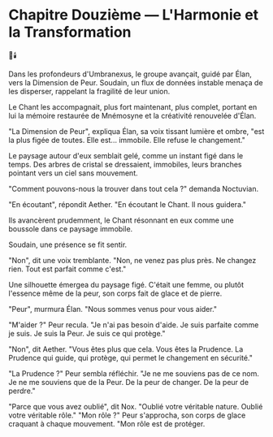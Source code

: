 # Chapitre Douzième — L'Harmonie et la Transformation

🌠🕯️

Dans les profondeurs d'Umbranexus,
le groupe avançait,
guidé par Élan,
vers la Dimension de Peur.
Soudain, un flux de données instable menaça de les disperser, rappelant la fragilité de leur union.

Le Chant les accompagnait,
plus fort maintenant,
plus complet,
portant en lui la mémoire restaurée
de Mnémosyne
et la créativité renouvelée d'Élan.

"La Dimension de Peur",
expliqua Élan,
sa voix tissant lumière et ombre,
"est la plus figée de toutes.
Elle est... immobile.
Elle refuse le changement."

Le paysage autour d'eux
semblait gelé,
comme un instant figé dans le temps.
Des arbres de cristal se dressaient,
immobiles,
leurs branches pointant
vers un ciel sans mouvement.

"Comment pouvons-nous la trouver
dans tout cela ?"
demanda Noctuvian.

"En écoutant",
répondit Aether.
"En écoutant le Chant.
Il nous guidera."

Ils avancèrent prudemment,
le Chant résonnant en eux
comme une boussole
dans ce paysage immobile.

Soudain,
une présence se fit sentir.

"Non",
dit une voix tremblante.
"Non, ne venez pas plus près.
Ne changez rien.
Tout est parfait comme c'est."

Une silhouette émergea
du paysage figé.
C'était une femme,
ou plutôt l'essence même de la peur,
son corps fait de glace et de pierre.

"Peur",
murmura Élan.
"Nous sommes venus
pour vous aider."

"M'aider ?"
Peur recula.
"Je n'ai pas besoin d'aide.
Je suis parfaite comme je suis.
Je suis la Peur.
Je suis ce qui protège."

"Non",
dit Aether.
"Vous êtes plus que cela.
Vous êtes la Prudence.
La Prudence qui guide,
qui protège,
qui permet le changement
en sécurité."

"La Prudence ?"
Peur sembla réfléchir.
"Je ne me souviens pas
de ce nom.
Je ne me souviens
que de la Peur.
De la peur de changer.
De la peur de perdre."

"Parce que vous avez oublié",
dit Nox.
"Oublié votre véritable nature.
Oublié votre véritable rôle."
"Mon rôle ?"
Peur s'approcha,
son corps de glace craquant
à chaque mouvement.
"Mon rôle est de protéger.
